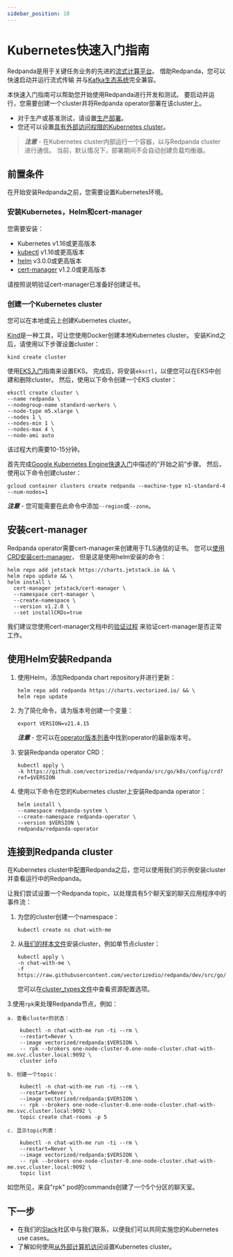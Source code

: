 ```yaml
---
sidebar_position: 10
---
```


# Kubernetes快速入门指南

Redpanda是用于关键任务业务的先进的[流式计算平台](/blog/intelligent-data-api/)。
借助Redpanda，您可以快速启动并运行流式传输
并与[Kafka生态系统](https://cwiki.apache.org/confluence/display/KAFKA/Ecosystem)完全兼容。

本快速入门指南可以帮助您开始使用Redpanda进行开发和测试。
要启动并运行，您需要创建一个cluster并将Redpanda operator部署在该cluster上。

- 对于生产或基准测试，请设置[生产部署](/docs/deploy-self-hosted/production-deployment)。
- 您还可以设置[具有外部访问权限的Kubernetes cluster](/docs/deploy-self-hosted/kubernetes-external-connect)。

> **_注意_** - 在Kubernetes cluster内部运行一个容器，以与Redpanda cluster进行通信。
> 当前，默认情况下，部署期间不会自动创建负载均衡器。

## 前置条件

在开始安装Redpanda之前，您需要设置Kubernetes环境。

### 安装Kubernetes，Helm和cert-manager

您需要安装：

- Kubernetes v1.16或更高版本
- [kubectl](https://kubernetes.io/docs/tasks/tools/) v1.16或更高版本
- [helm](https://github.com/helm/helm/releases) v3.0.0或更高版本
- [cert-manager](https://cert-manager.io/docs/installation/kubernetes/) v1.2.0或更高版本

请按照说明验证cert-manager已准备好创建证书。

### 创建一个Kubernetes cluster

您可以在本地或云上创建Kubernetes cluster。

[Kind](https://kind.sigs.k8s.io)是一种工具，可让您使用Docker创建本地Kubernetes cluster。
安装Kind之后，请使用以下步骤设置cluster：

```
kind create cluster
```

使用[EKS入门](https://docs.aws.amazon.com/eks/latest/userguide/getting-started-eksctl.html)指南来设置EKS。
完成后，将安装`eksctl`，以便您可以在EKS中创建和删除cluster。
然后，使用以下命令创建一个EKS cluster：

```
eksctl create cluster \
--name redpanda \
--nodegroup-name standard-workers \
--node-type m5.xlarge \
--nodes 1 \
--nodes-min 1 \
--nodes-max 4 \
--node-ami auto
```

该过程大约需要10-15分钟。

首先完成[Google Kubernetes Engine快速入门](https://cloud.google.com/kubernetes-engine/docs/quickstart)中描述的“开始之前”步骤。
然后，使用以下命令创建cluster：

```
gcloud container clusters create redpanda --machine-type n1-standard-4 --num-nodes=1
```

**_注意_** - 您可能需要在此命令中添加`--region`或`--zone`。

## 安装cert-manager

Redpanda operator需要cert-manager来创建用于TLS通信的证书。
您可以[使用CRD安装cert-manager](https://cert-manager.io/docs/installation/kubernetes/#installing-with-helm)，
但是这是使用helm安装的命令：

```
helm repo add jetstack https://charts.jetstack.io && \
helm repo update && \
helm install \
  cert-manager jetstack/cert-manager \
  --namespace cert-manager \
  --create-namespace \
  --version v1.2.0 \
  --set installCRDs=true
```

我们建议您使用cert-manager文档中的[验证过程](https://cert-manager.io/docs/installation/kubernetes/#verifying-the-installation)
来验证cert-manager是否正常工作。

## 使用Helm安装Redpanda

1. 使用Helm，添加Redpanda chart repository并进行更新：

    ```
    helm repo add redpanda https://charts.vectorized.io/ && \
    helm repo update
    ```

2. 为了简化命令，请为版本号创建一个变量：

    ```
    export VERSION=v21.4.15
    ```

    **_注意_** - 您可以在[operator版本列表](https://github.com/vectorizedio/redpanda/releases)中找到operator的最新版本号。

3. 安装Redpanda operator CRD：

    ```
    kubectl apply \
    -k https://github.com/vectorizedio/redpanda/src/go/k8s/config/crd?ref=$VERSION
    ```

4. 使用以下命令在您的Kubernetes cluster上安装Redpanda operator：

    ```
    helm install \
    --namespace redpanda-system \
    --create-namespace redpanda-operator \
    --version $VERSION \
    redpanda/redpanda-operator
    ```

## 连接到Redpanda cluster

在Kubernetes cluster中配置Redpanda之后，您可以使用我们的示例安装cluster并查看运行中的Redpanda。

让我们尝试设置一个Redpanda topic，以处理具有5个聊天室的聊天应用程序中的事件流：

1. 为您的cluster创建一个namespace：

    ```
    kubectl create ns chat-with-me
    ```

2. 从[我们的样本文件](https://github.com/vectorizedio/redpanda/tree/dev/src/go/k8s/config/samples)安装cluster，例如单节点cluster：
                
    ```
    kubectl apply \
    -n chat-with-me \
    -f https://raw.githubusercontent.com/vectorizedio/redpanda/dev/src/go/k8s/config/samples/one_node_cluster.yaml
    ```

    您可以在[cluster_types文件](https://github.com/vectorizedio/redpanda/blob/dev/src/go/k8s/apis/redpanda/v1alpha1/cluster_types.go)中查看资源配置选项。

3.使用`rpk`来处理Redpanda节点，例如：

    a. 查看cluster的状态：

        kubectl -n chat-with-me run -ti --rm \
        --restart=Never \
        --image vectorized/redpanda:$VERSION \
        -- rpk --brokers one-node-cluster-0.one-node-cluster.chat-with-me.svc.cluster.local:9092 \
        cluster info
    
    b. 创建一个topic：

        kubectl -n chat-with-me run -ti --rm \
        --restart=Never \
        --image vectorized/redpanda:$VERSION \
        -- rpk --brokers one-node-cluster-0.one-node-cluster.chat-with-me.svc.cluster.local:9092 \
        topic create chat-rooms -p 5

    c. 显示topic列表：

        kubectl -n chat-with-me run -ti --rm \
        --restart=Never \
        --image vectorized/redpanda:$VERSION \
        -- rpk --brokers one-node-cluster-0.one-node-cluster.chat-with-me.svc.cluster.local:9092 \
        topic list

如您所见，来自"rpk" pod的commands创建了一个5个分区的聊天室。

## 下一步

- 在我们的[Slack](https://vectorized.io/slack)社区中与我们联系，以便我们可以共同实施您的Kubernetes use cases。
- 了解如何使用[从外部计算机访问](/docs/deploy-self-hosted/kubernetes-external-connect)设置Kubernetes cluster。
